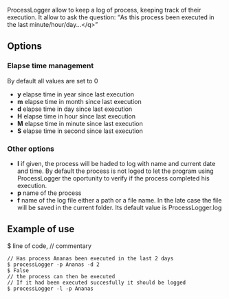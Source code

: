 ProcessLogger allow to keep a log of process, keeping track of their execution.
 It allow to ask the question:
   <q>As this process been executed in the last minute/hour/day...\</q>


## Options
### Elapse time management
By default all values are set to 0
 <ul>
  <li> <b>y</b> elapse time in year since last execution </li>
  <li> <b>m</b> elapse time in month since last execution </li>
  <li> <b>d</b> elapse time in day since last execution </li>
  <li> <b>H</b> elapse time in hour since last execution </li>
  <li> <b>M</b> elapse time in minute since last execution </li>
  <li> <b>S</b> elapse time in second since last execution </li>
</ul> 

### Other options
<ul> 
  <li> <b>l</b> if given, the process will be haded to log with name and
  current date and time. By default the process is not loged to let
  the program using ProcessLogger the oportunity to verify if the
  process completed his execution. </li>
  
  <li> <b>p</b> name of the process  </li>

  <li> <b>f</b> name of the log file either a path or a file name. In the
  late case the file will be saved in the current folder. Its default
  value is ProcessLogger.log </li>
</ul>

## Example of use 
$ line of code, // commentary

```shell
// Has process Ananas been executed in the last 2 days 
$ processLogger -p Ananas -d 2
$ False
// the process can then be executed
// If it had been executed succesfully it should be logged
$ processLogger -l -p Ananas
```
